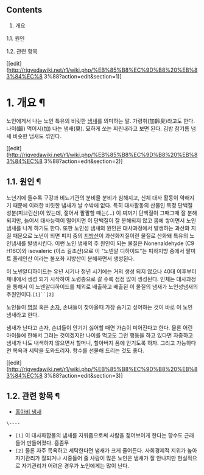 ## Contents

    

1. 개요 
    

1.1. 원인

1.2. 관련 항목

[[edit](http://rigvedawiki.net/r1/wiki.php/%EB%85%B8%EC%9D%B8%20%EB%83%84%EC%8
3%88?action=edit&section=1)]

# 1. 개요 ¶

노인에게서 나는 노인 특유의 비릿한 [냄새](%EB%83%84%EC%83%88.md)를 의미하는 말. 가령취(加齡臭)라고도 한다.
나이(齡) 먹어서(加) 나는 냄새(臭). 묘하게 쏘는 찌린내라고 보면 된다. 김밥 참기름 냄새 비슷한 냄새도 섞인다.

  

[[edit](http://rigvedawiki.net/r1/wiki.php/%EB%85%B8%EC%9D%B8%20%EB%83%84%EC%8
3%88?action=edit&section=2)]

## 1.1. 원인 ¶

노년기에 들수록 구강과 비뇨기관의 분비물 분비가 심해지고, 신체 대사 활동이 약해지기 때문에 이러한 비릿한 냄새가 날 수밖에 없다. 특히
대사활동의 산물인 특정 단백질 성분(피브린산)이 있는데, 젊어서 팔팔할 때는(...) 이 찌꺼기 단백질이 그때그때 잘 분해되지만, 늙어서
대사능력이 떨어지면 이 단백질이 잘 분해되지 않고 몸에 쌓이면서 노인냄새를 나게 하기도 한다. 또한 노인성 냄새의 원인은 대사과정에서
발생하는 과산화 지질 때문으로 노년이 되면 피지 중의 [지방산](%EC%A7%80%EB%B0%A9%EC%82%B0.md)이
과산화지질이란 물질로 산화돼 특유의 노인냄새를 발생시킨다. 이런 노인 냄새의 주 원인이 되는 물질은 Nonenaldehyde (C9
H16O)와 isovaleric (이소 길초산)으로 이 "노넨알 디하이드"는 피하지방 중에서 팔미트 올레인산 이라는 불포화 지방산이
분해하면서 생성된다.

  

이 노넨알디하이드는 유년 시기나 청년 시기에는 거의 생성 되지 않으나 40대 이후부터 체내에서 생성 되기 시작하여 노령층으로 갈 수록 점점
많이 생성된다. 인체는 대사과정을 통해서 이 노넨알디하이드를 체외로 배출하고 배출된 이 물질의 냄새가 노인성냄새의
주원인이다.`[1]``[2]`

  

노인들이 [명절](%EB%AA%85%EC%A0%88.md) 혹은 [손자](%EC%86%90%EC%9E%90.md), 손녀들이
찾아올때 가장 숨기고 싶어하는 것이 바로 이 노인 냄새라고 한다.

  

냄새가 난다고 손자, 손녀들이 안기기 싫어할 때면 가슴이 미어진다고 한다. 물론 어린 아이들에 한해서 그러는 것이겠지만 나이를 먹고도 그런
행동을 하고 있다면 자중하고 냄새가 나도 내색하지 않으면서 할머니, 할아버지 품에 안기도록 하자. 그리고 가능하다면 목욕과 세탁을
도와드리자. 향수를 선물해 드리는 것도 좋다.

  

[[edit](http://rigvedawiki.net/r1/wiki.php/%EB%85%B8%EC%9D%B8%20%EB%83%84%EC%8
3%88?action=edit&section=3)]

## 1.2. 관련 항목 ¶

  * [홀아비 냄새](%ED%99%80%EC%95%84%EB%B9%84%20%EB%83%84%EC%83%88.md)

`\----`

  * `[1]` 이 대사화합물의 냄새를 지워줌으로써 사람을 젊어보이게 한다는 향수도 근래 들어 만들어졌다. 흠좀무
  * `[2]` 물론 자주 목욕하고 세탁한다면 냄새가 크게 줄어든다. 사회경제적 지위가 높아 자기관리가 잘되거나 시중들어 줄 사람이 많은 노인은 냄새가 잘 안나지만 현실적으로 자기관리가 어려운 경우가 노인에게는 많이 난다.

